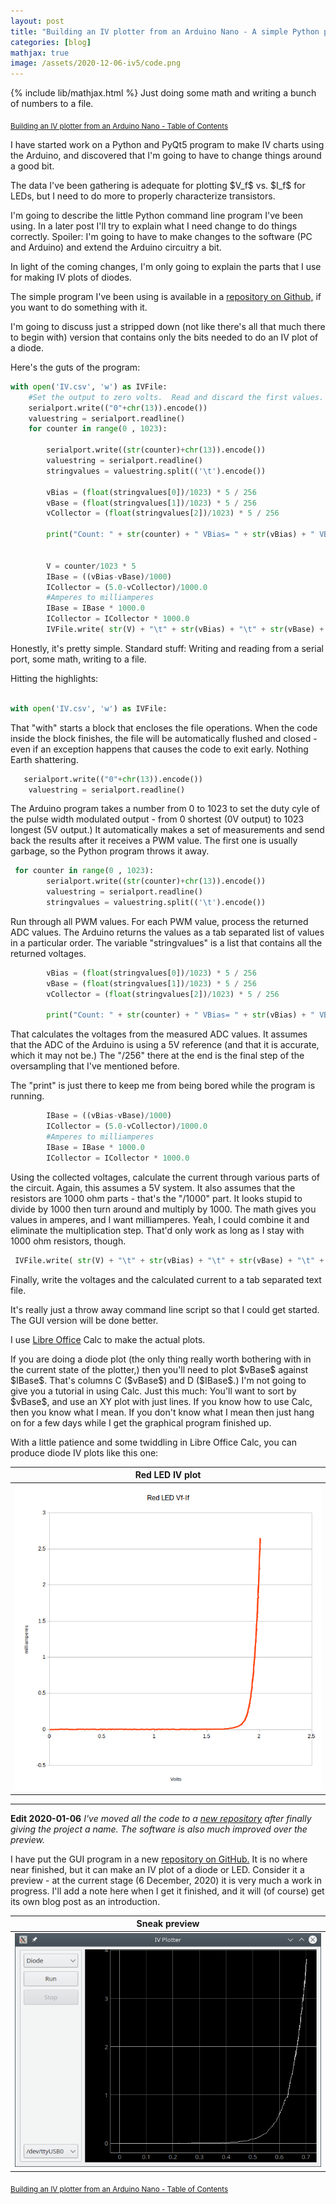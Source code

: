 ```yaml
---
layout: post
title: "Building an IV plotter from an Arduino Nano - A simple Python program to get started"
categories: [blog]
mathjax: true
image: /assets/2020-12-06-iv5/code.png
---
```

{% include lib/mathjax.html %}
Just doing some math and writing a bunch of numbers to a file.

<sub>[Building an IV plotter from an Arduino Nano - Table of Contents](iv-1-toc)</sub> 

I have started work on a Python and PyQt5 program to make IV charts using the Arduino, and discovered that I'm going to have to change things around a good bit.

The data I've been gathering is adequate for plotting \$V_f\$ vs. \$I_f\$ for LEDs, but I need to do more to properly characterize transistors.

I'm going to describe the little Python command line program I've been using.  In a later post  I'll try to explain what I need change to do things correctly.  Spoiler:  I'm going to have to make changes to the software (PC and Arduino) and extend the Arduino circuitry a bit.

In light of the coming changes, I'm only going to explain the parts that I use for making IV plots of diodes.

The simple program I've been using is available in a [repository on Github,](https://github.com/JosephEoff/Arduino-IV) if you want to do something with it.

I'm going to discuss just a stripped down (not like there's all that much there to begin with) version that contains only the bits needed to do an IV plot of a diode.

Here's the guts of the program:

``` Python
with open('IV.csv', 'w') as IVFile:
    #Set the output to zero volts.  Read and discard the first values.
    serialport.write(("0"+chr(13)).encode())
    valuestring = serialport.readline()
    for counter in range(0 , 1023):
       
        serialport.write((str(counter)+chr(13)).encode())
        valuestring = serialport.readline()
        stringvalues = valuestring.split(('\t').encode())
       
        vBias = (float(stringvalues[0])/1023) * 5 / 256
        vBase = (float(stringvalues[1])/1023) * 5 / 256
        vCollector = (float(stringvalues[2])/1023) * 5 / 256
        
        print("Count: " + str(counter) + " VBias= " + str(vBias) + " VBase= " + str(vBase) + " VCollector= " + str(vCollector))
        
        
        V = counter/1023 * 5
        IBase = ((vBias-vBase)/1000) 
        ICollector = (5.0-vCollector)/1000.0
        #Amperes to milliamperes
        IBase = IBase * 1000.0
        ICollector = ICollector * 1000.0
        IVFile.write( str(V) + "\t" + str(vBias) + "\t" + str(vBase) + "\t" + str(IBase) + "\t" + str(ICollector) + "\r\n")

```

Honestly, it's pretty simple.  Standard stuff:  Writing and reading from a serial port, some math, writing to a file.

Hitting the highlights:

``` Python

with open('IV.csv', 'w') as IVFile:

```

That "with" starts a block that encloses the file operations. When the code inside the block finishes, the file will be automatically flushed and closed - even if an exception happens that causes the code to exit early.  Nothing Earth shattering.

``` Python
   serialport.write(("0"+chr(13)).encode())
    valuestring = serialport.readline()
```
The Arduino program takes a number from 0 to 1023 to set the duty cyle of the pulse width modulated output - from 0 shortest (0V output) to 1023 longest (5V output.) It automatically makes a set of measurements and send back the results after it receives a PWM value.  The first one is usually garbage, so the Python program throws it away.

``` Python
 for counter in range(0 , 1023):       
        serialport.write((str(counter)+chr(13)).encode())
        valuestring = serialport.readline()
        stringvalues = valuestring.split(('\t').encode())
```
Run through all PWM values.  For each PWM value, process the returned ADC values.  The Arduino returns the values as a tab separated list of values in a particular order.  The variable "stringvalues" is a list that contains all the returned voltages.

``` Python
        vBias = (float(stringvalues[0])/1023) * 5 / 256
        vBase = (float(stringvalues[1])/1023) * 5 / 256
        vCollector = (float(stringvalues[2])/1023) * 5 / 256
        
        print("Count: " + str(counter) + " VBias= " + str(vBias) + " VBase= " + str(vBase) + " VCollector= " + str(vCollector))
```
That calculates the voltages from the measured ADC values.  It assumes that the ADC of the Arduino is using a 5V reference (and that it is accurate, which it may not be.) The "/256" there at the end is the final step of the oversampling that I've mentioned before.

The "print" is just there to keep me from being bored while the program is running.

``` Python
        IBase = ((vBias-vBase)/1000) 
        ICollector = (5.0-vCollector)/1000.0
        #Amperes to milliamperes
        IBase = IBase * 1000.0
        ICollector = ICollector * 1000.0
```

Using the collected voltages, calculate the current through various parts of the circuit.  Again, this assumes a 5V system.  It also assumes that the resistors are 1000 ohm parts - that's the "/1000" part.  It looks stupid to divide by 1000 then turn around and multiply by 1000.  The math gives you values in amperes, and I want milliamperes.  Yeah, I could combine it and eliminate the multiplication step.  That'd only work as long as I stay with 1000 ohm resistors, though.

``` Python
 IVFile.write( str(V) + "\t" + str(vBias) + "\t" + str(vBase) + "\t" + str(IBase) + "\t" + str(ICollector) + "\r\n")
 ```
 
 Finally, write the voltages and the calculated current to a tab separated text file.
 
 It's really just a throw away command line script so that I could get started.  The GUI version will be done better.
 
 I use [Libre Office](https://www.libreoffice.org/) Calc to make the actual plots.
 
 If you are doing a diode plot (the only thing really worth bothering with in the current state of the plotter,) then you'll need to plot \$vBase\$ against \$IBase\$.  That's columns C (\$vBase\$) and D (\$IBase\$.)  I'm not going to give you a tutorial in using Calc.  Just this much:  You'll want to sort by \$vBase\$, and use an XY plot with just lines.  If you know how to use Calc, then you know what I mean.  If you don't know what I mean then just hang on for a few days while I get the graphical program finished up.
 
 With a little patience and some twiddling in Libre Office Calc, you can produce diode IV plots like this one:
 
|Red LED IV plot|
|---------------|
|![Red LED IV plot](/assets/2020-12-06-iv5/redled.png)|
  
 --------

 **Edit 2020-01-06**
*I've moved all the code to a [new repository](https://github.com/JosephEoff/Rodriguez) after finally giving the project a name.  The software is also much improved over the preview.*

 I have put the GUI program in a new [repository on GitHub.](https://github.com/JosephEoff/Rodriguez)  It is no where near finished, but it can make an IV plot of a diode or LED.  Consider it a preview - at the current stage (6 December, 2020) it is very much a work in progress.  I'll add a note here when I get it finished, and it will (of course) get its own blog post as an introduction.

 
 |Sneak preview|
 |-------------|
 |![Sneak preview](/assets/2020-12-06-iv5/preview.png)|

<sub>[Building an IV plotter from an Arduino Nano - Table of Contents](iv-1-toc)</sub> 
